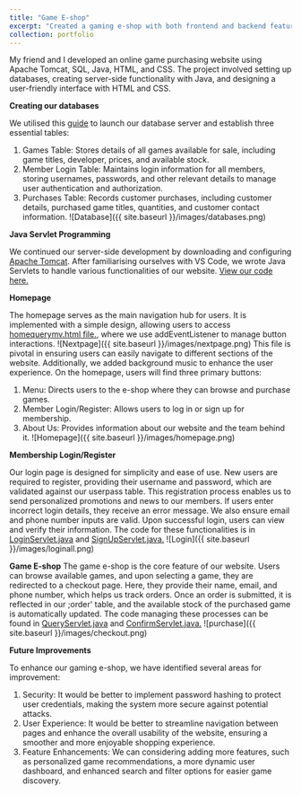 ```yaml
---
title: "Game E-shop"
excerpt: "Created a gaming e-shop with both frontend and backend features <br/><img src='/aboutme/images/gameshoppic.png' style='width:300px; height:auto;'>"
collection: portfolio
---
```


My friend and I developed an online game purchasing website using Apache Tomcat, SQL, Java, HTML, and CSS. The project involved setting up databases, creating server-side functionality with Java, and designing a user-friendly interface with HTML and CSS.

**Creating our databases**

We utilised this [guide](https://www3.ntu.edu.sg/home/ehchua/Programming/sql/MySQL_HowTo.html) to launch our database server and establish three essential tables: 
1. Games Table: Stores details of all games available for sale, including game titles, developer, prices, and available stock.
2. Member Login Table: Maintains login information for all members, storing usernames, passwords, and other relevant details to manage user authentication and authorization.
3. Purchases Table: Records customer purchases, including customer details, purchased game titles, quantities, and customer contact information.
![Database]({{ site.baseurl }}/images/databases.png)

**Java Servlet Programming**

We continued our server-side development by downloading and configuring [Apache Tomcat](https://www3.ntu.edu.sg/home/ehchua/Programming/howto/Tomcat_HowTo.html). After familiarising ourselves with VS Code, we wrote Java Servlets to handle various functionalities of our website. [View our code here.](https://github.com/h-wenxuan/gaming-eshop/tree/master)

**Homepage**

The homepage serves as the main navigation hub for users. It is implemented with a simple design, allowing users to access [homequerymv.html file.](https://github.com/h-wenxuan/gaming-eshop/blob/master/homequerymv.html), where we use addEventListener to manage button interactions. 
![Nextpage]({{ site.baseurl }}/images/nextpage.png)
This file is pivotal in ensuring users can easily navigate to different sections of the website. Additionally, we added background music to enhance the user experience. On the homepage, users will find three primary buttons:
1. Menu: Directs users to the e-shop where they can browse and purchase games.
2. Member Login/Register: Allows users to log in or sign up for membership.
3. About Us: Provides information about our website and the team behind it.
![Homepage]({{ site.baseurl }}/images/homepage.png)

**Membership Login/Register**

Our login page is designed for simplicity and ease of use. New users are required to register, providing their username and password, which are validated against our userpass table. This registration process enables us to send personalized promotions and news to our members. If users enter incorrect login details, they receive an error message. We also ensure email and phone number inputs are valid. Upon successful login, users can view and verify their information. The code for these functionalities is in [LoginServlet.java](https://github.com/h-wenxuan/gaming-eshop/blob/master/WEB-INF/classes/LoginServlet.java) and [SignUpServlet.java.](https://github.com/h-wenxuan/gaming-eshop/blob/master/WEB-INF/classes/SignUpServlet.java)
![Login]({{ site.baseurl }}/images/loginall.png)

**Game E-shop**
The game e-shop is the core feature of our website. Users can browse available games, and upon selecting a game, they are redirected to a checkout page. Here, they provide their name, email, and phone number, which helps us track orders. Once an order is submitted, it is reflected in our ;order' table, and the available stock of the purchased game is automatically updated. The code managing these processes can be found in [QueryServlet.java](https://github.com/h-wenxuan/gaming-eshop/blob/master/WEB-INF/classes/QueryServlet.java) and [ConfirmServlet.java.](https://github.com/h-wenxuan/gaming-eshop/blob/master/WEB-INF/classes/ConfirmServlet.java)
![purchase]({{ site.baseurl }}/images/checkout.png)

**Future Improvements**

To enhance our gaming e-shop, we have identified several areas for improvement:
1. Security: It would be better to implement password hashing to protect user credentials, making the system more secure against potential attacks.
2. User Experience: It would be better to streamline navigation between pages and enhance the overall usability of the website, ensuring a smoother and more enjoyable shopping experience.
3. Feature Enhancements: We can considering adding more features, such as personalized game recommendations, a more dynamic user dashboard, and enhanced search and filter options for easier game discovery.
